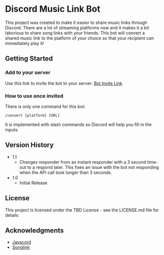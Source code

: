 # Discord Music Link Bot

This project was created to make it easier to share music links through Discord. There are a lot of streaming platforms now and it makes it a bit laborious to share song links with your friends. This bot will convert a shared music link to the platform of your choice so that your recipient can immediately play it!

## Getting Started

### Add to your server

Use this link to invite the bot to your server: [Bot Invite Link](https://discord.com/oauth2/authorize?client_id=950171115270070312&scope=applications.commands%20bot&permissions=0)

### How to use once invited

There is only one command for this bot:
```
/convert [platform] [URL]
```
It is implemented with slash commands so Discord will help you fill in the inputs.

## Version History

* 1.1
    * Changes responder from an instant responder with a 3 second time-out to a respond later. This fixes an issue with the bot not responding when the API call took longer than 3 seconds.
* 1.0
    * Initial Release

## License

This project is licensed under the TBD License - see the LICENSE.md file for details

## Acknowledgments

* [Javacord](https://github.com/Javacord/Javacord)
* [Songlink](https://odesli.co/)
